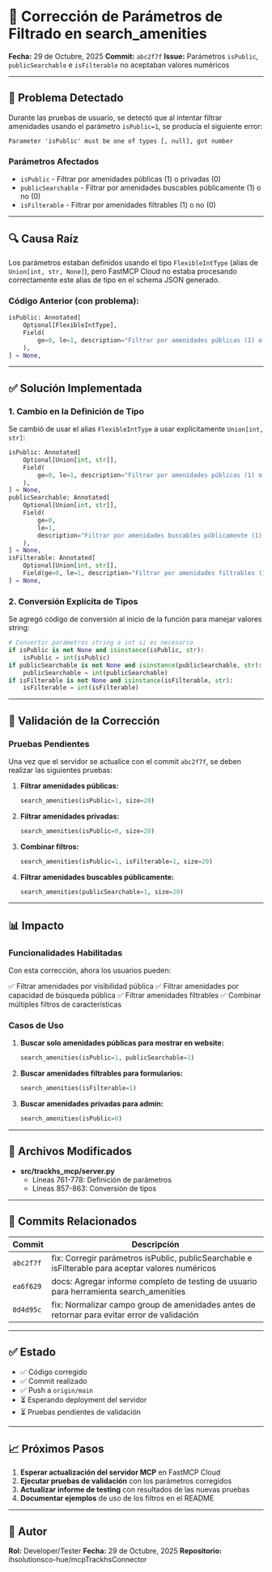 # 🔧 Corrección de Parámetros de Filtrado en search_amenities

**Fecha:** 29 de Octubre, 2025
**Commit:** `abc2f7f`
**Issue:** Parámetros `isPublic`, `publicSearchable` e `isFilterable` no aceptaban valores numéricos

---

## 🐛 Problema Detectado

Durante las pruebas de usuario, se detectó que al intentar filtrar amenidades usando el parámetro `isPublic=1`, se producía el siguiente error:

```
Parameter 'isPublic' must be one of types [, null], got number
```

### Parámetros Afectados
- `isPublic` - Filtrar por amenidades públicas (1) o privadas (0)
- `publicSearchable` - Filtrar por amenidades buscables públicamente (1) o no (0)
- `isFilterable` - Filtrar por amenidades filtrables (1) o no (0)

---

## 🔍 Causa Raíz

Los parámetros estaban definidos usando el tipo `FlexibleIntType` (alias de `Union[int, str, None]`), pero FastMCP Cloud no estaba procesando correctamente este alias de tipo en el schema JSON generado.

### Código Anterior (con problema):
```python
isPublic: Annotated[
    Optional[FlexibleIntType],
    Field(
        ge=0, le=1, description="Filtrar por amenidades públicas (1) o privadas (0)"
    ),
] = None,
```

---

## ✅ Solución Implementada

### 1. Cambio en la Definición de Tipo

Se cambió de usar el alias `FlexibleIntType` a usar explícitamente `Union[int, str]`:

```python
isPublic: Annotated[
    Optional[Union[int, str]],
    Field(
        ge=0, le=1, description="Filtrar por amenidades públicas (1) o privadas (0)"
    ),
] = None,
publicSearchable: Annotated[
    Optional[Union[int, str]],
    Field(
        ge=0,
        le=1,
        description="Filtrar por amenidades buscables públicamente (1) o no (0)",
    ),
] = None,
isFilterable: Annotated[
    Optional[Union[int, str]],
    Field(ge=0, le=1, description="Filtrar por amenidades filtrables (1) o no (0)"),
] = None,
```

### 2. Conversión Explícita de Tipos

Se agregó código de conversión al inicio de la función para manejar valores string:

```python
# Convertir parámetros string a int si es necesario
if isPublic is not None and isinstance(isPublic, str):
    isPublic = int(isPublic)
if publicSearchable is not None and isinstance(publicSearchable, str):
    publicSearchable = int(publicSearchable)
if isFilterable is not None and isinstance(isFilterable, str):
    isFilterable = int(isFilterable)
```

---

## 🧪 Validación de la Corrección

### Pruebas Pendientes

Una vez que el servidor se actualice con el commit `abc2f7f`, se deben realizar las siguientes pruebas:

1. **Filtrar amenidades públicas:**
   ```python
   search_amenities(isPublic=1, size=20)
   ```

2. **Filtrar amenidades privadas:**
   ```python
   search_amenities(isPublic=0, size=20)
   ```

3. **Combinar filtros:**
   ```python
   search_amenities(isPublic=1, isFilterable=1, size=20)
   ```

4. **Filtrar amenidades buscables públicamente:**
   ```python
   search_amenities(publicSearchable=1, size=20)
   ```

---

## 📊 Impacto

### Funcionalidades Habilitadas

Con esta corrección, ahora los usuarios pueden:

✅ Filtrar amenidades por visibilidad pública
✅ Filtrar amenidades por capacidad de búsqueda pública
✅ Filtrar amenidades filtrables
✅ Combinar múltiples filtros de características

### Casos de Uso

1. **Buscar solo amenidades públicas para mostrar en website:**
   ```python
   search_amenities(isPublic=1, publicSearchable=1)
   ```

2. **Buscar amenidades filtrables para formularios:**
   ```python
   search_amenities(isFilterable=1)
   ```

3. **Buscar amenidades privadas para admin:**
   ```python
   search_amenities(isPublic=0)
   ```

---

## 🔗 Archivos Modificados

- **src/trackhs_mcp/server.py**
  - Líneas 761-778: Definición de parámetros
  - Líneas 857-863: Conversión de tipos

---

## 📝 Commits Relacionados

| Commit | Descripción |
|--------|-------------|
| `abc2f7f` | fix: Corregir parámetros isPublic, publicSearchable e isFilterable para aceptar valores numéricos |
| `ea6f629` | docs: Agregar informe completo de testing de usuario para herramienta search_amenities |
| `0d4d95c` | fix: Normalizar campo group de amenidades antes de retornar para evitar error de validación |

---

## ✅ Estado

- ✅ Código corregido
- ✅ Commit realizado
- ✅ Push a `origin/main`
- ⏳ Esperando deployment del servidor
- ⏳ Pruebas pendientes de validación

---

## 📈 Próximos Pasos

1. **Esperar actualización del servidor MCP** en FastMCP Cloud
2. **Ejecutar pruebas de validación** con los parámetros corregidos
3. **Actualizar informe de testing** con resultados de las nuevas pruebas
4. **Documentar ejemplos** de uso de los filtros en el README

---

## 👤 Autor

**Rol:** Developer/Tester
**Fecha:** 29 de Octubre, 2025
**Repositorio:** ihsolutionsco-hue/mcpTrackhsConnector

